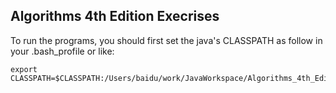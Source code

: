 ## Algorithms 4th Edition Execrises

To run the programs, you should first set the java's CLASSPATH as follow in your .bash_profile or like:

```shell
export CLASSPATH=$CLASSPATH:/Users/baidu/work/JavaWorkspace/Algorithms_4th_Edition_Exercises/lib/algs4/algs4.jar
```


